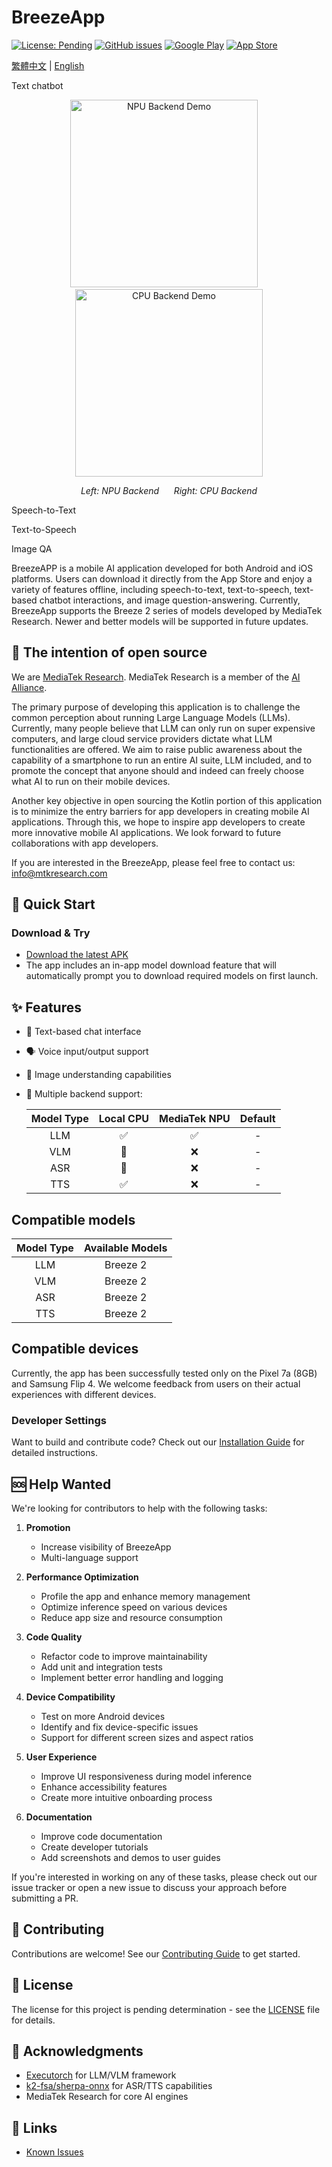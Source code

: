 # BreezeApp

[![License: Pending](https://img.shields.io/badge/License-Pending-yellow.svg)](LICENSE)
[![GitHub issues](https://img.shields.io/github/issues/mtkresearch/BreezeApp)](https://github.com/mtkresearch/BreezeApp/issues)
[![Google Play](https://img.shields.io/badge/Google_Play-Coming_Soon-green.svg?style=flat&logo=google-play)](https://play.google.com)
[![App Store](https://img.shields.io/badge/App_Store-Coming_Soon-blue.svg?style=flat&logo=app-store&logoColor=white)](https://apps.apple.com)

[繁體中文](../../README.md) | [English](README_en.md)

Text chatbot
<p align="center">
  <img src="../../assets/BreezeApp_npu_en.gif" width="300" alt="NPU Backend Demo"/>&nbsp;&nbsp;&nbsp;&nbsp;
  <img src="../../assets/BreezeApp_cpu_en.gif" width="300" alt="CPU Backend Demo"/>
</p>
<p align="center">
  <em>Left: NPU Backend &nbsp;&nbsp;&nbsp;&nbsp; Right: CPU Backend</em>
</p>

Speech-to-Text

Text-to-Speech

Image QA

BreezeAPP is a mobile AI application developed for both Android and iOS platforms. Users can download it directly from the App Store and enjoy a variety of features offline, including speech-to-text, text-to-speech, text-based chatbot interactions, and image question-answering. Currently, BreezeApp supports the Breeze 2 series of models developed by MediaTek Research. Newer and better models will be supported in future updates.

## 📧 The intention of open source

We are [MediaTek Research](https://i.mediatek.com/mediatekresearch). MediaTek Research is a member of the [AI Alliance](https://thealliance.ai/).

The primary purpose of developing this application is to challenge the common perception about running Large Language Models (LLMs). Currently, many people believe that LLM can only run on super expensive computers, and large cloud service providers dictate what LLM functionalities are offered. We aim to raise public awareness about the capability of a smartphone to run an entire AI suite, LLM included, and to promote the concept that anyone should and indeed can freely choose what AI to run on their mobile devices. 

Another key objective in open sourcing the Kotlin portion of this application is to minimize the entry barriers for app developers in creating mobile AI applications. Through this, we hope to inspire app developers to create more innovative mobile AI applications. We look forward to future collaborations with app developers.

If you are interested in the BreezeApp, please feel free to contact us: [info@mtkresearch.com](info@mtkresearch.com)

## 🚀 Quick Start 

### Download & Try
- [Download the latest APK](https://huggingface.co/MediaTek-Research/BreezeApp/resolve/main/BreezeApp.apk)
- The app includes an in-app model download feature that will automatically prompt you to download required models on first launch.


## ✨ Features

- 💬 Text-based chat interface
- 🗣️ Voice input/output support
- 📸 Image understanding capabilities
- 🔄 Multiple backend support:

    | Model Type | Local CPU | MediaTek NPU | Default |
    |:---------:|:---------:|:-------:|:--------:|
    | LLM       |     ✅     |    ✅    |    -    |
    | VLM       |     🚧     |    ❌    |    -    |
    | ASR       |     🚧     |    ❌    |    -    |
    | TTS       |     ✅     |    ❌    |    -    |

## Compatible models

| Model Type | Available Models |
|:----------:|:----------------:|
| LLM        | Breeze 2         |
| VLM        | Breeze 2         |
| ASR        | Breeze 2         |
| TTS        | Breeze 2         |

 ## Compatible devices
Currently, the app has been successfully tested only on the Pixel 7a (8GB) and Samsung Flip 4. We welcome feedback from users on their actual experiences with different devices.

 
 ### Developer Settings
Want to build and contribute code? Check out our [Installation Guide](docs/setup/installation.md) for detailed instructions.



## 🆘 Help Wanted

We're looking for contributors to help with the following tasks:

1. **Promotion**
   - Increase visibility of BreezeApp
   - Multi-language support
   
2. **Performance Optimization**
   - Profile the app and enhance memory management
   - Optimize inference speed on various devices
   - Reduce app size and resource consumption

3. **Code Quality**
   - Refactor code to improve maintainability
   - Add unit and integration tests
   - Implement better error handling and logging

4. **Device Compatibility**
   - Test on more Android devices
   - Identify and fix device-specific issues
   - Support for different screen sizes and aspect ratios

5. **User Experience**
   - Improve UI responsiveness during model inference
   - Enhance accessibility features
   - Create more intuitive onboarding process

6. **Documentation**
   - Improve code documentation
   - Create developer tutorials
   - Add screenshots and demos to user guides

If you're interested in working on any of these tasks, please check out our issue tracker or open a new issue to discuss your approach before submitting a PR.

## 🤝 Contributing

Contributions are welcome! See our [Contributing Guide](/docs/contributing/guidelines.md) to get started.

## 📄 License

The license for this project is pending determination - see the [LICENSE](/LICENSE) file for details.

## 🙏 Acknowledgments

- [Executorch](https://github.com/pytorch/executorch) for LLM/VLM framework
- [k2-fsa/sherpa-onnx](https://github.com/k2-fsa/sherpa-onnx) for ASR/TTS capabilities
- MediaTek Research for core AI engines

## 🔗 Links

- [Known Issues](https://github.com/mtkresearch/BreezeApp/issues) 
